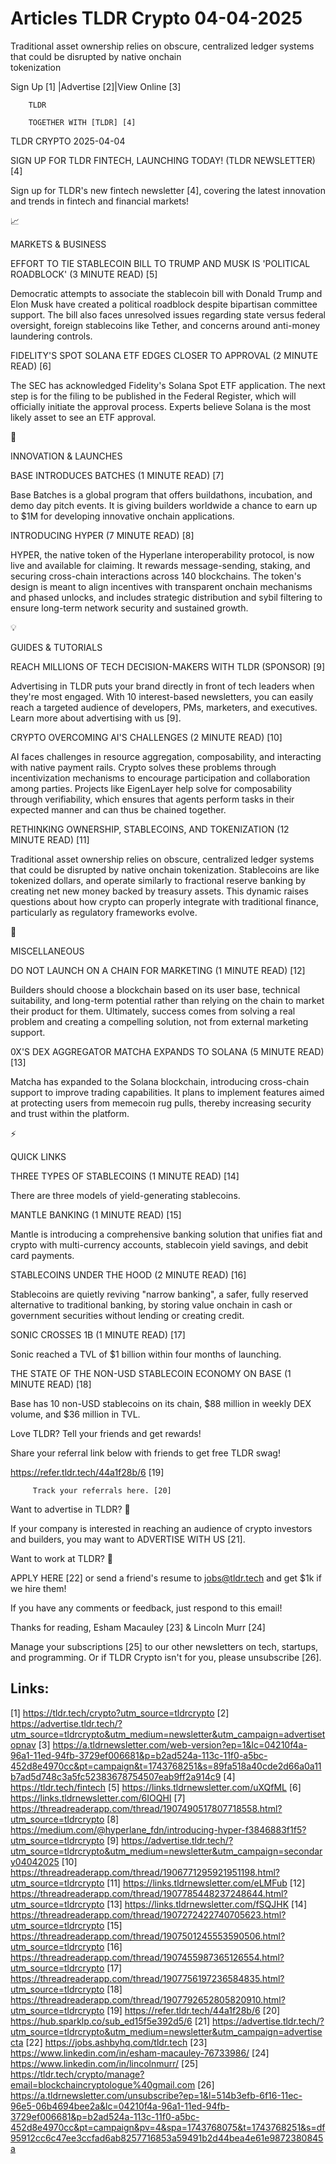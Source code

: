 # Articles TLDR Crypto 04-04-2025

Traditional asset ownership relies on obscure, centralized ledger
systems that could be disrupted by native onchain
tokenization ‌ ‌ ‌ ‌ ‌ ‌ ‌ ‌ ‌ ‌ ‌ ‌ ‌ ‌ ‌ ‌ ‌ ‌ ‌ ‌ ‌ ‌ ‌ ‌ ‌ ‌  ‌ ‌ ‌ ‌ ‌ ‌ ‌ ‌ ‌ ‌ ‌ ‌ ‌ ‌ ‌ ‌ ‌ ‌ ‌ ‌ ‌ ‌ ‌ ‌ ‌ ‌ 


 Sign Up [1] |Advertise [2]|View Online [3] 

		TLDR 

		TOGETHER WITH [TLDR] [4]

TLDR CRYPTO 2025-04-04

 SIGN UP FOR TLDR FINTECH, LAUNCHING TODAY! (TLDR NEWSLETTER) [4] 

 Sign up for TLDR's new fintech newsletter [4], covering the latest
innovation and trends in fintech and financial markets! 

📈 

MARKETS & BUSINESS

 EFFORT TO TIE STABLECOIN BILL TO TRUMP AND MUSK IS 'POLITICAL
ROADBLOCK' (3 MINUTE READ) [5] 

 Democratic attempts to associate the stablecoin bill with Donald
Trump and Elon Musk have created a political roadblock despite
bipartisan committee support. The bill also faces unresolved issues
regarding state versus federal oversight, foreign stablecoins like
Tether, and concerns around anti-money laundering controls. 

 FIDELITY'S SPOT SOLANA ETF EDGES CLOSER TO APPROVAL (2 MINUTE READ)
[6] 

 The SEC has acknowledged Fidelity's Solana Spot ETF application. The
next step is for the filing to be published in the Federal Register,
which will officially initiate the approval process. Experts believe
Solana is the most likely asset to see an ETF approval. 

🚀 

INNOVATION & LAUNCHES

 BASE INTRODUCES BATCHES (1 MINUTE READ) [7] 

 Base Batches is a global program that offers buildathons, incubation,
and demo day pitch events. It is giving builders worldwide a chance to
earn up to $1M for developing innovative onchain applications. 

 INTRODUCING HYPER (7 MINUTE READ) [8] 

 HYPER, the native token of the Hyperlane interoperability protocol,
is now live and available for claiming. It rewards message-sending,
staking, and securing cross-chain interactions across 140 blockchains.
The token's design is meant to align incentives with transparent
onchain mechanisms and phased unlocks, and includes strategic
distribution and sybil filtering to ensure long-term network security
and sustained growth. 

💡 

GUIDES & TUTORIALS

 REACH MILLIONS OF TECH DECISION-MAKERS WITH TLDR (SPONSOR) [9] 

 Advertising in TLDR puts your brand directly in front of tech leaders
when they're most engaged. With 10 interest-based newsletters, you can
easily reach a targeted audience of developers, PMs, marketers, and
executives. Learn more about advertising with us [9]. 

 CRYPTO OVERCOMING AI'S CHALLENGES (2 MINUTE READ) [10] 

 AI faces challenges in resource aggregation, composability, and
interacting with native payment rails. Crypto solves these problems
through incentivization mechanisms to encourage participation and
collaboration among parties. Projects like EigenLayer help solve for
composability through verifiability, which ensures that agents perform
tasks in their expected manner and can thus be chained together. 

 RETHINKING OWNERSHIP, STABLECOINS, AND TOKENIZATION (12 MINUTE READ)
[11] 

 Traditional asset ownership relies on obscure, centralized ledger
systems that could be disrupted by native onchain tokenization.
Stablecoins are like tokenized dollars, and operate similarly to
fractional reserve banking by creating net new money backed by
treasury assets. This dynamic raises questions about how crypto can
properly integrate with traditional finance, particularly as
regulatory frameworks evolve. 

🦄 

MISCELLANEOUS

 DO NOT LAUNCH ON A CHAIN FOR MARKETING (1 MINUTE READ) [12] 

 Builders should choose a blockchain based on its user base, technical
suitability, and long-term potential rather than relying on the chain
to market their product for them. Ultimately, success comes from
solving a real problem and creating a compelling solution, not from
external marketing support. 

 0X'S DEX AGGREGATOR MATCHA EXPANDS TO SOLANA (5 MINUTE READ) [13] 

 Matcha has expanded to the Solana blockchain, introducing cross-chain
support to improve trading capabilities. It plans to implement
features aimed at protecting users from memecoin rug pulls, thereby
increasing security and trust within the platform. 

⚡ 

QUICK LINKS

 THREE TYPES OF STABLECOINS (1 MINUTE READ) [14] 

 There are three models of yield-generating stablecoins. 

 MANTLE BANKING (1 MINUTE READ) [15] 

 Mantle is introducing a comprehensive banking solution that unifies
fiat and crypto with multi-currency accounts, stablecoin yield
savings, and debit card payments. 

 STABLECOINS UNDER THE HOOD (2 MINUTE READ) [16] 

 Stablecoins are quietly reviving "narrow banking", a safer, fully
reserved alternative to traditional banking, by storing value onchain
in cash or government securities without lending or creating credit. 

 SONIC CROSSES 1B (1 MINUTE READ) [17] 

 Sonic reached a TVL of $1 billion within four months of launching. 

 THE STATE OF THE NON-USD STABLECOIN ECONOMY ON BASE (1 MINUTE READ)
[18] 

 Base has 10 non-USD stablecoins on its chain, $88 million in weekly
DEX volume, and $36 million in TVL. 

Love TLDR? Tell your friends and get rewards!

 Share your referral link below with friends to get free TLDR swag! 

 https://refer.tldr.tech/44a1f28b/6 [19] 

		 Track your referrals here. [20] 

Want to advertise in TLDR? 📰

 If your company is interested in reaching an audience of crypto
investors and builders, you may want to ADVERTISE WITH US [21]. 

Want to work at TLDR? 💼

 APPLY HERE [22] or send a friend's resume to jobs@tldr.tech and get
$1k if we hire them! 

 If you have any comments or feedback, just respond to this email! 

Thanks for reading, 
Esham Macauley [23] & Lincoln Murr [24] 

 Manage your subscriptions [25] to our other newsletters on tech,
startups, and programming. Or if TLDR Crypto isn't for you, please
unsubscribe [26]. 

 

Links:
------
[1] https://tldr.tech/crypto?utm_source=tldrcrypto
[2] https://advertise.tldr.tech/?utm_source=tldrcrypto&utm_medium=newsletter&utm_campaign=advertisetopnav
[3] https://a.tldrnewsletter.com/web-version?ep=1&lc=04210f4a-96a1-11ed-94fb-3729ef006681&p=b2ad524a-113c-11f0-a5bc-452d8e4970cc&pt=campaign&t=1743768251&s=89fa518a40cde2d66a0a11b7ad5d748c3a5fc52383678754507eab9ff2a914c9
[4] https://tldr.tech/fintech
[5] https://links.tldrnewsletter.com/uXQfML
[6] https://links.tldrnewsletter.com/6IOQHI
[7] https://threadreaderapp.com/thread/1907490517807718558.html?utm_source=tldrcrypto
[8] https://medium.com/@hyperlane_fdn/introducing-hyper-f3846883f1f5?utm_source=tldrcrypto
[9] https://advertise.tldr.tech/?utm_source=tldrcrypto&utm_medium=newsletter&utm_campaign=secondary04042025
[10] https://threadreaderapp.com/thread/1906771295921951198.html?utm_source=tldrcrypto
[11] https://links.tldrnewsletter.com/eLMFub
[12] https://threadreaderapp.com/thread/1907785448237248644.html?utm_source=tldrcrypto
[13] https://links.tldrnewsletter.com/fSQJHK
[14] https://threadreaderapp.com/thread/1907272422740705623.html?utm_source=tldrcrypto
[15] https://threadreaderapp.com/thread/1907501245553590506.html?utm_source=tldrcrypto
[16] https://threadreaderapp.com/thread/1907455987365126554.html?utm_source=tldrcrypto
[17] https://threadreaderapp.com/thread/1907756197236584835.html?utm_source=tldrcrypto
[18] https://threadreaderapp.com/thread/1907792652805820910.html?utm_source=tldrcrypto
[19] https://refer.tldr.tech/44a1f28b/6
[20] https://hub.sparklp.co/sub_ed15f5e392d5/6
[21] https://advertise.tldr.tech/?utm_source=tldrcrypto&utm_medium=newsletter&utm_campaign=advertisecta
[22] https://jobs.ashbyhq.com/tldr.tech
[23] https://www.linkedin.com/in/esham-macauley-76733986/
[24] https://www.linkedin.com/in/lincolnmurr/
[25] https://tldr.tech/crypto/manage?email=blockchaincryptologue%40gmail.com
[26] https://a.tldrnewsletter.com/unsubscribe?ep=1&l=514b3efb-6f16-11ec-96e5-06b4694bee2a&lc=04210f4a-96a1-11ed-94fb-3729ef006681&p=b2ad524a-113c-11f0-a5bc-452d8e4970cc&pt=campaign&pv=4&spa=1743768075&t=1743768251&s=df95912cc6c47ee3ccfad6ab8257716853a59491b2d44bea4e61e9872380845a